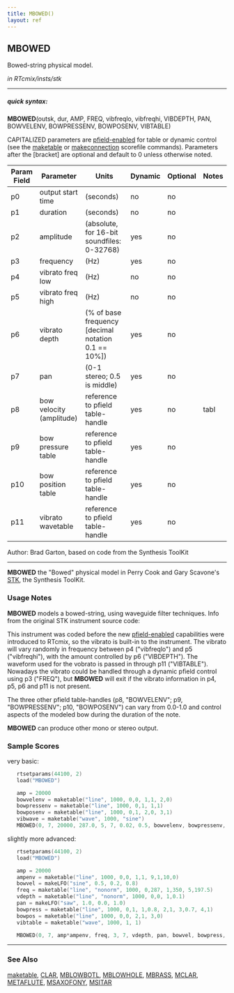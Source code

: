 ```yaml
---
title: MBOWED()
layout: ref
---
```


## MBOWED

Bowed-string physical model.

*in RTcmix/insts/stk*  
  

-----

##### quick syntax:

**MBOWED**(outsk, dur, AMP, FREQ, vibfreqlo, vibfreqhi, VIBDEPTH, PAN,
BOWVELENV, BOWPRESSENV, BOWPOSENV, VIBTABLE)

CAPITALIZED parameters are [pfield-enabled](pfield-enabled.html) for
table or dynamic control (see the
[maketable](../scorefile/maketable.html) or
[makeconnection](../scorefile/makeconnection.html) scorefile
commands). Parameters after the \[bracket\] are optional and default to
0 unless otherwise noted.


Param Field	| Parameter | Units | Dynamic | Optional | Notes
----------- | --------- | ----- | -------- | --------- | ---------
p0 | output start time | (seconds) | no | no | 
p1 | duration | (seconds) | no | no | 
p2 | amplitude | (absolute, for 16-bit soundfiles: 0-32768) | yes | no | 
p3 | frequency | (Hz) | yes | no | 
p4 | vibrato freq low | (Hz) | no | no | 
p5 | vibrato freq high | (Hz) | no | no | 
p6 | vibrato depth | (% of base frequency [decimal notation 0.1 == 10%]) | yes | no | 
p7 | pan | (0-1 stereo; 0.5 is middle) | yes | no | 
p8 | bow velocity (amplitude) | reference to pfield table-handle | yes | no | tabl | 
p9 | bow pressure table | reference to pfield table-handle | yes | no | 
p10 | bow position table | reference to pfield table-handle | yes | no | 
p11 | vibrato wavetable | reference to pfield table-handle | yes | no | 

   Author:  Brad Garton, based on code from the Synthesis ToolKit

  

-----

  
**MBOWED** the "Bowed" physical model in Perry Cook and Gary Scavone's
[STK](http://www.cs.princeton.edu/~prc/NewWork.php#STK), the Synthesis
ToolKit.

### Usage Notes

**MBOWED** models a bowed-string, using waveguide filter techniques.
Info from the original STK instrument source code:

This instrument was coded before the new
[pfield-enabled](pfield-enabled.html) capabilities were introduced to
RTcmix, so the vibrato is built-in to the instrument. The vibrato will
vary randomly in frequency between p4 ("vibfreqlo") and p5
("vibfreqhi"), with the amount controlled by p6 ("VIBDEPTH"). The
waveform used for the vobrato is passed in through p11 ("VIBTABLE").
Nowadays the vibrato could be handled through a dynamic pfield control
using p3 ("FREQ"), but **MBOWED** will exit if the vibrato information
in p4, p5, p6 and p11 is not present.

The three other pfield table-handles (p8, "BOWVELENV"; p9,
"BOWPRESSENV"; p10, "BOWPOSENV") can vary from 0.0-1.0 and control
aspects of the modeled bow during the duration of the note.

**MBOWED** can produce other mono or stereo output.

### Sample Scores

very basic:

```cpp
   rtsetparams(44100, 2)
   load("MBOWED")

   amp = 20000
   bowvelenv = maketable("line", 1000, 0,0, 1,1, 2,0)
   bowpressenv = maketable("line", 1000, 0,1, 1,1)
   bowposenv = maketable("line", 1000, 0,1, 2,0, 3,1)
   vibwave = maketable("wave", 1000, "sine")
   MBOWED(0, 7, 20000, 287.0, 5, 7, 0.02, 0.5, bowvelenv, bowpressenv, bowposenv, vibwave)
```

  
  
slightly more advanced:

```cpp
   rtsetparams(44100, 2)
   load("MBOWED")

   amp = 20000
   ampenv = maketable("line", 1000, 0,0, 1,1, 9,1,10,0)
   bowvel = makeLFO("sine", 0.5, 0.2, 0.8)
   freq = maketable("line", "nonorm", 1000, 0,287, 1,350, 5,197.5)
   vdepth = maketable("line", "nonorm", 1000, 0,0, 1,0.1)
   pan = makeLFO("saw", 1.0, 0.0, 1.0)
   bowpress = maketable("line", 1000, 0,1, 1,0.8, 2,1, 3,0.7, 4,1)
   bowpos = maketable("line", 1000, 0,0, 2,1, 3,0)
   vibtable = maketable("wave", 1000, 1, 1)

   MBOWED(0, 7, amp*ampenv, freq, 3, 7, vdepth, pan, bowvel, bowpress, bowpos, vibtable)
```

  

-----

### See Also

[maketable](../scorefile/maketable.html), [CLAR](CLAR.html),
[MBLOWBOTL](MBLOWBOTL.html), [MBLOWHOLE](MBLOWHOLE.html),
[MBRASS](MBRASS.html), [MCLAR](MCLAR.html), [METAFLUTE](METAFLUTE.html),
[MSAXOFONY](MSAXOFONY.html), [MSITAR](MSITAR.html)
